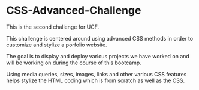 # CSS-Advanced-Challenge

This is the second challenge for UCF.

This challenge is centered around using advanced CSS methods in order to customize and stylize a porfolio website.

The goal is to display and deploy various projects we have worked on and will be working on during the course of this bootcamp.

Using media queries, sizes, images, links and other various CSS features helps stylize the HTML coding which is from scratch as well as the CSS.